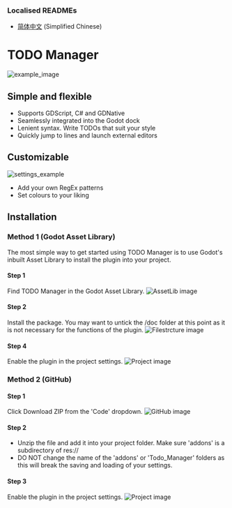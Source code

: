
### Localised READMEs
 - [简体中文](READMECN.md) (Simplified Chinese)


# TODO Manager

![example_image](https://github.com/OrigamiDev-Pete/TODO_Manager/blob/main/addons/Todo_Manager/doc/images/example1.png)

## Simple and flexible

- Supports GDScript, C# and GDNative
- Seamlessly integrated into the Godot dock
- Lenient syntax. Write TODOs that suit your style
- Quickly jump to lines and launch external editors

## Customizable

![settings_example](https://github.com/OrigamiDev-Pete/TODO_Manager/blob/main/addons/Todo_Manager/doc/images/example2.png)

- Add your own RegEx patterns
- Set colours to your liking

## Installation

### Method 1 (Godot Asset Library)

The most simple way to get started using TODO Manager is to use Godot's inbuilt Asset Library to install the plugin into your project.

#### Step 1

Find TODO Manager in the Godot Asset Library.
![AssetLib image](https://github.com/OrigamiDev-Pete/TODO_Manager/blob/main/addons/Todo_Manager/doc/images/Instruct1.png)

#### Step 2

Install the package. You may want to untick the /doc folder at this point as it is not necessary for the functions of the plugin.
![Filestrcture image](https://github.com/OrigamiDev-Pete/TODO_Manager/blob/main/addons/Todo_Manager/doc/images/Instruct3.png)

#### Step 4

Enable the plugin in the project settings.
![Project image](https://github.com/OrigamiDev-Pete/TODO_Manager/blob/main/addons/Todo_Manager/doc/images/Instruct4.png)

### Method 2 (GitHub)

#### Step 1

Click Download ZIP from the 'Code' dropdown.
![GitHub image](https://github.com/OrigamiDev-Pete/TODO_Manager/blob/main/addons/Todo_Manager/doc/images/Instruct5.png)

#### Step 2

- Unzip the file and add it into your project folder. Make sure 'addons' is a subdirectory of res://
- DO NOT change the name of the 'addons' or 'Todo_Manager' folders as this will break the saving and loading of your settings.

#### Step 3

Enable the plugin in the project settings.
![Project image](https://github.com/OrigamiDev-Pete/TODO_Manager/blob/main/addons/Todo_Manager/doc/images/Instruct4.png)
